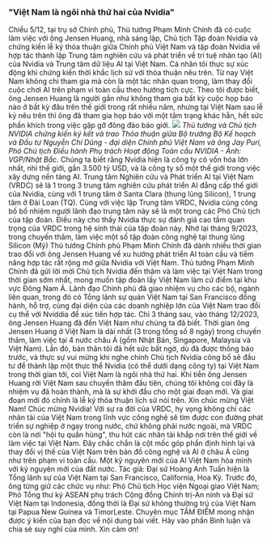 ### "Việt Nam là ngôi nhà thứ hai của Nvidia"
Chiều 5/12, tại trụ sở Chính phủ, Thủ tướng Phạm Minh Chính đã có cuộc làm việc với ông Jensen Huang, nhà sáng lập, Chủ tịch Tập đoàn Nvidia và chứng kiến lễ ký thỏa thuận giữa Chính phủ Việt Nam và tập đoàn Nvidia về hợp tác thành lập Trung tâm nghiên cứu và phát triển về trí tuệ nhân tạo (AI) của Nvidia và Trung tâm dữ liệu AI tại Việt Nam.
Cá nhân tôi thực sự xúc động khi chứng kiến thời khắc lịch sử với thỏa thuận nêu trên. Từ nay Việt Nam không chỉ tham gia mà còn là một tác nhân quan trọng, làm thay đổi cuộc chơi AI trên phạm vi toàn cầu theo hướng tích cực.
Theo tôi được biết, ông Jensen Huang là người gần như không tham gia bất kỳ cuộc họp báo nào ở bất kỳ đâu trên thế giới trong rất nhiều năm, nhưng tại Việt Nam sau lễ ký nêu trên thì ông đã tham gia họp báo với một tâm trạng khác hẳn, hết sức phấn khích trong việc gặp gỡ đông đảo báo giới.
![](https://cdnphoto.dantri.com.vn/rPBjfnJ4O96wOKCzRh2JZQydzXk=/2024/12/06/nvidia-1733440524345.jpg) 
*Thủ tướng và Chủ tịch NVIDIA chứng kiến ký kết và trao Thỏa thuận giữa Bộ trưởng Bộ Kế hoạch và Đầu tư Nguyễn Chí Dũng - đại diện Chính phủ Việt Nam và ông Jay Puri, Phó Chủ tịch Điều hành Phụ trách Hoạt động Toàn cầu NVIDIA - Ảnh: VGP/Nhật Bắc.*
Chúng ta biết rằng Nvidia hiện là công ty có vốn hóa lớn nhất, nhì thế giới, gần 3.500 tỷ USD, và là công ty số một thế giới trong việc xây dựng nền tảng AI.
Trung tâm Nghiên cứu và Phát triển AI tại Việt Nam (VRDC) sẽ là 1 trong 3 trung tâm nghiên cứu phát triển AI đẳng cấp thế giới của Nvidia, cùng với 1 trung tâm ở Santa Clara (thung lũng Silicon), 1 trung tâm ở Đài Loan (TQ).
Cùng với việc lập Trung tâm VRDC, Nvidia cũng công bố bổ nhiệm người lãnh đạo trung tâm này sẽ là một trong các Phó Chủ tịch của tập đoàn. Điều này cho thấy Nvidia thực sự đánh giá cao tầm quan trọng của VRDC trong hệ sinh thái của tập đoàn này.
Nhớ lại tháng 9/2023, trong chuyến thăm, làm việc một số tập đoàn công nghệ tại thung lũng Silicon (Mỹ) Thủ tướng Chính phủ Phạm Minh Chính đã dành nhiều thời gian trao đổi với ông Jensen Huang về xu hướng phát triển AI toàn cầu và tiềm năng hợp tác rất rộng mở giữa Nvidia với Việt Nam.
Thủ tướng Phạm Minh Chính đã gửi lời mời Chủ tịch Nvidia đến thăm và làm việc tại Việt Nam trong thời gian sớm nhất, mong muốn tập đoàn lấy Việt Nam làm cứ điểm tại khu vực Đông Nam Á.
Lãnh đạo Chính phủ đã  giao nhiệm vụ cho các bộ, ngành liên quan, trong đó có Tổng lãnh sự quán Việt Nam tại San Francisco đồng hành, hỗ trợ, cùng đại diện của các doanh nghiệp lớn của Việt Nam trao đổi cụ thể với Nviddia để xúc tiến hợp tác.
Chỉ 3 tháng sau, vào tháng 12/2023, ông Jensen Huang đã đến Việt Nam như chúng ta đã biết. Thời gian ông Jensen Huang ở Việt Nam là dài nhất (3 trong tổng số 8 ngày) trong chuyến thăm, làm việc tại 4 nước châu Á (gồm Nhật Bản, Singapore, Malaysia và Việt Nam).
Lần đó, bản thân tôi đã hết sức bất ngờ, dù đã được thông báo trước, và thực sự vui mừng khi nghe chính Chủ tịch Nvidia công bố sẽ đầu tư để thành lập một thực thể Nvidia (có thể dưới dạng công ty) tại Việt Nam trong thời gian tới, coi Việt Nam là ngôi nhà thứ hai.
Khi tiễn ông Jensen Huang rời Việt Nam sau chuyến thăm đầu tiên, chúng tôi không coi đây là nhiệm vụ đã hoàn thành, mà là sự khởi đầu cho một giai đoạn mới. Và giai đoạn mới đó chính là lễ ký thỏa thuận lịch sử nói trên.
Xin chúc mừng Việt Nam! Chúc mừng Nvidia!
Với sự ra đời của VRDC, hy vọng không chỉ các nhân tài của Việt Nam trong lĩnh vực công nghệ sẽ tìm được con đường phát triển sự nghiệp ở ngay trong nước, chứ không phải nước ngoài, mà VRDC còn là nơi "hội tụ quần hùng", thu hút các nhân tài khắp nơi trên thế giới về làm việc tại Việt Nam.
Đây chắc chắn là cột mốc góp phần định hình lại và thay đổi vị thế của Việt Nam trên bản đồ công nghệ và AI ở châu Á cũng như trên phạm vi toàn cầu. Một kỷ nguyên mới của AI Việt Nam hòa mình với kỷ nguyên mới của đất nước.
Tác giả: Đại sứ Hoàng Anh Tuấn hiện là Tổng lãnh sự của Việt Nam tại San Francisco, California, Hoa Kỳ. Trước đó, ông từng giữ các chức vụ như: Phó Chủ tịch Học viện Ngoại giao Việt Nam; Phó Tổng thư ký ASEAN phụ trách Cộng đồng Chính trị-An ninh và Đại sứ Việt Nam tại Indonesia, đồng thời là Đại sứ không thường trú của Việt Nam tại Papua New Guinea và TimorLeste.
Chuyên mục TÂM ĐIỂM mong nhận được ý kiến của bạn đọc về nội dung bài viết. Hãy vào phần Bình luận và chia sẻ suy nghĩ của mình. Xin cảm ơn!
